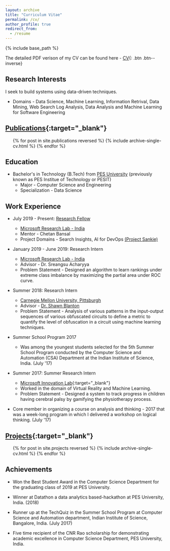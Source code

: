 ```yaml
---
layout: archive
title: "Curriculum Vitae"
permalink: /cv/
author_profile: true
redirect_from:
  - /resume
---
```


{% include base_path %}

The detailed PDF verison of my CV can be found here - [CV](\files\NikithaRao_CV_July2020.pdf){: .btn .btn--inverse}

Research Interests
------
I seek to build systems using data-driven techniques.

* Domains - Data Science, Machine Learning, Information Retrival, Data Mining, Web Search Log Analysis, Data Analysis and Machine Learning for Software Engineering


[Publications](https://raonikitha.github.io/publications/){:target="_blank"}
------

  <ul>{% for post in site.publications reversed %}
    {% include archive-single-cv.html %}
  {% endfor %}</ul>

Education
------
* Bachelor's in Technology (B.Tech) from [PES University](https://cs.pes.edu/) (previously known as PES Institue of Technology or PESIT)<br>
  * Major - Computer Science and Engineering
  * Specialization - Data Science



Work Experience
------

* July 2019 - Present: [Research Fellow](https://www.microsoft.com/en-us/research/academic-program/research-fellows-program-at-microsoft-research-india/)
  * [Microsoft Research Lab - India](https://www.microsoft.com/en-us/research/lab/microsoft-research-india/)
  * Mentor - Chetan Bansal
  * Project Domains - Search Insights, AI for DevOps [(Project Sankie)](https://www.microsoft.com/en-us/research/project/sankie/)

* January 2019 - June 2019: Research Intern
  * [Microsoft Research Lab - India](https://www.microsoft.com/en-us/research/lab/microsoft-research-india/)
  * Advisor - Dr. Sreangsu Acharyya
  * Problem Statement - Designed an algorithm to learn rankings under extreme class imbalance by maximizing the partial area under ROC curve.

* Summer 2018: Research Intern
  * [Carnegie Mellon University, Pittsburgh](https://www.cmu.edu/)
  * Advisor - [Dr. Shawn Blanton](https://cylab.cmu.edu/directory/bios/blanton-shawn.html)
  * Problem Statement - Analysis of various patterns in the input-output sequences of various obfuscated circuits to define a metric to quantify the level of obfuscation in a circuit using machine learning techniques.  

* Summer School Program 2017
  * Was among the youngest students selected for the 5th Summer School Program conducted by the Computer Science and Automation (CSA) Department at the Indian Institute of Science, India. (July '17)  

* Summer 2017: Summer Research Intern
  * [Microsoft Innovation Lab](https://clubs.pes.edu/microsoft-innovation-lab){:target="_blank"}
  * Worked in the domain of Virtual Reality and Machine Learning.
  * Problem Statement - Designed a system to track progress in children having cerebral palsy by gamifying the physiotherapy process.

* Core member in organizing a course on analysis and thinking - 2017 that was a week-long program in which I delivered a workshop on logical thinking. (July '17) 

  


[Projects](https://raonikitha.github.io/projects/){:target="_blank"}
------

  <ul>{% for post in site.projects reversed %}
    {% include archive-single-cv.html %}
  {% endfor %}</ul>

Achievements
------
* Won the Best Student Award in the Computer Science Department for the graduating class of 2019 at PES University.  

* Winner at Datathon a data analytics based-hackathon at PES University, India. (2018) 

* Runner up at the TechQuiz in the Summer School Program at Computer Science and Automation department, Indian Institute of Science, Bangalore, India. (July 2017) 

* Five time recipient of the CNR Rao scholarship for demonstrating academic excellence in Computer Science Department, PES University, India. 

<!-- Talks
======
  <ul>{% for post in site.talks %}
    {% include archive-single-talk-cv.html %}
  {% endfor %}</ul>
  
Teaching
======
  <ul>{% for post in site.teaching %}
    {% include archive-single-cv.html %}
  {% endfor %}</ul>
  
Service and leadership
======
* Currently signed in to 43 different slack teams
 -->